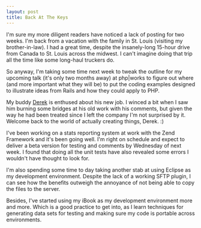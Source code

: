 ```yaml
--- 
layout: post
title: Back At The Keys
---
```

I'm sure my more diligent readers have noticed a lack of posting for two weeks.  I'm back from a vacation with the family in St. Louis (visiting my brother-in-law).  I had a great time, despite the insanely-long 15-hour drive from Canada to St. Louis across the midwest.  I can't imagine doing that trip all the time like some long-haul truckers do.

So anyway, I'm taking some time next week to tweak the outline for my upcoming talk (it's only two months away) at php|works to figure  out where (and more important what they will be) to put the coding examples designed to illustrate ideas from Rails and how they could apply to PHP.

My buddy <a href="http://derekmartin.ca">Derek</a> is enthused about his new job.  I winced a bit when I saw him burning some bridges at his old work with his comments, but given the way he had been treated since I left the company I'm not surprised by it.  Welcome back to the world of actually creating things, Derek. :)

I've been working on a stats reporting system at work with the Zend Framework and it's been going well.  I'm right on schedule and expect to deliver a beta version for testing and comments by Wednesday of next week.  I found that doing all the unit tests have also revealed some errors I wouldn't have thought to look for.  

I'm also spending some time to day taking another stab at using Eclipse as my development environment.  Despite the lack of a working SFTP plugin, I can see how the benefits outweigh the annoyance of not being able to copy the files to the server.

Besides, I've started using my iBook as my development environment more and more.  Which is a good practice to get into, as I learn techniques for generating data sets for testing and making sure my code is portable across environments.
